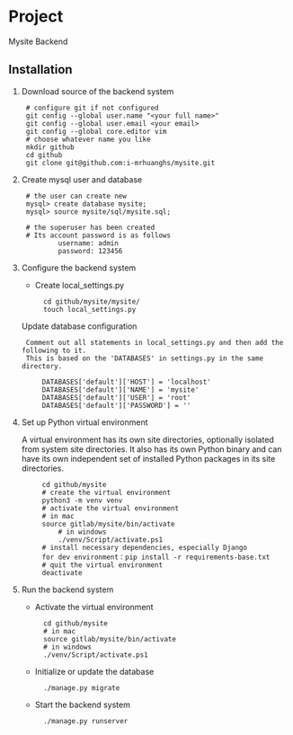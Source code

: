 Project
=======

Mysite Backend

## Installation

1. Download source of the backend system

		# configure git if not configured
		git config --global user.name "<your full name>"
		git config --global user.email <your email>
		git config --global core.editor vim
		# choose whatever name you like
		mkdir github
		cd github
		git clone git@github.com:i-mrhuanghs/mysite.git


2. Create mysql user and database

		# the user can create new
		mysql> create database mysite;
        mysql> source mysite/sql/mysite.sql;

        # the superuser has been created
        # Its account password is as follows
                username: admin
                password: 123456


3. Configure the backend system

	* Create local_settings.py

			cd github/mysite/mysite/
			touch local_settings.py

	Update database configuration

		Comment out all statements in local_settings.py and then add the following to it.
		This is based on the 'DATABASES' in settings.py in the same directory.

			DATABASES['default']['HOST'] = 'localhost'
			DATABASES['default']['NAME'] = 'mysite'
			DATABASES['default']['USER'] = 'root'
			DATABASES['default']['PASSWORD'] = ''


4. Set up Python virtual environment

	A virtual environment has its own site directories, optionally isolated from system site directories.
	It also has its own Python binary and can have its own independent set of installed Python packages in its site directories.

			cd github/mysite
			# create the virtual environment
			python3 -m venv venv
    		# activate the virtual environment
    		# in mac
			source gitlab/mysite/bin/activate
            	# in windows
            	./venv/Script/activate.ps1
    		# install necessary dependencies, especially Django
    		for dev environment：pip install -r requirements-base.txt
    		# quit the virtual environment
    		deactivate


5. Run the backend system

	* Activate the virtual environment

			cd github/mysite
            # in mac
			source gitlab/mysite/bin/activate
            # in windows
            ./venv/Script/activate.ps1


	* Initialize or update the database

			./manage.py migrate



	* Start the backend system

			./manage.py runserver

